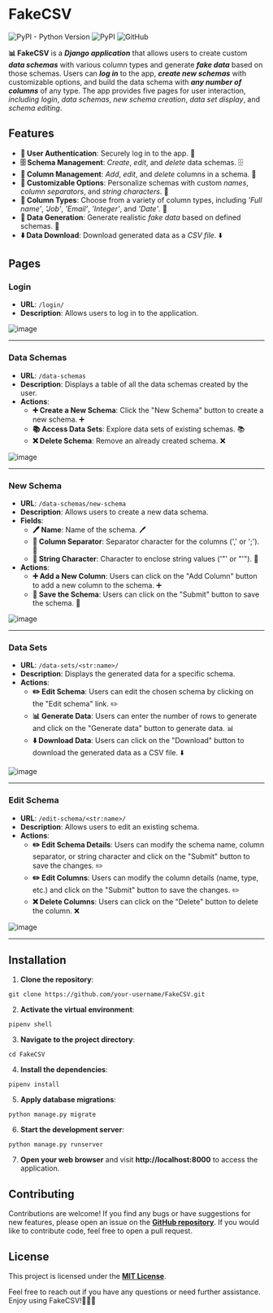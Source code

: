 # FakeCSV
![PyPI - Python Version](https://img.shields.io/pypi/pyversions/faker?style=plastic&color=green)
![PyPI](https://img.shields.io/pypi/v/django?color=orange)
![GitHub](https://img.shields.io/github/license/Kalinka5/FakeCSV?color=blue)


<b>📊 FakeCSV</b> is a <b><i>Django application</i></b> that allows users to create custom <b><i>data schemas</i></b> with various column types and generate <b><i>fake data</i></b> based on those schemas. Users can <b><i>log in</i></b> to the app, <b><i>create new schemas</i></b> with customizable options, and build the data schema with <b><i>any number of columns</i></b> of any type. The app provides five pages for user interaction, <i>including login</i>, <i>data schemas</i>, <i>new schema creation</i>, <i>data set display</i>, and <i>schema editing</i>.

## Features

- <b>🔐 User Authentication</b>: Securely log in to the app. 🔐
- <b>🗄️ Schema Management</b>: <i>Create</i>, <i>edit</i>, and <i>delete</i> data schemas. 🗄️
- <b>📝 Column Management</b>: <i>Add</i>, <i>edit</i>, and <i>delete</i> columns in a schema. 📝
- <b>🎨 Customizable Options</b>: Personalize schemas with custom <i>names</i>, <i>column separators</i>, and <i>string characters</i>. 🎨
- <b>🔢 Column Types</b>: Choose from a variety of column types, including <i>'Full name'</i>, <i>'Job'</i>, <i>'Email'</i>, <i>'Integer'</i>, and <i>'Date'</i>. 🔢
- <b>🔄 Data Generation</b>: Generate realistic <i>fake data</i> based on defined schemas. 🔄
- <b>⬇️ Data Download</b>: Download generated data as a <i>CSV file</i>. ⬇️

## Pages

### Login

- <b>URL</b>: `/login/`
- <b>Description</b>: Allows users to log in to the application.

![image](https://github.com/Kalinka5/FakeCSV/assets/106172806/a382d1a6-b6fd-4779-a267-bccf1d859439)

<hr>

### Data Schemas

- <b>URL</b>: `/data-schemas`
- <b>Description</b>: Displays a table of all the data schemas created by the user.
- <b>Actions</b>:
  - <b>➕ Create a New Schema</b>: Click the "New Schema" button to create a new schema. ➕
  - <b>📚 Access Data Sets</b>: Explore data sets of existing schemas. 📚
  - <b>❌ Delete Schema</b>: Remove an already created schema. ❌

![image](https://github.com/Kalinka5/FakeCSV/assets/106172806/08f291c9-a4fa-41a9-965f-ba70bc127a72)

<hr>

### New Schema

- <b>URL</b>: `/data-schemas/new-schema`
- <b>Description</b>: Allows users to create a new data schema.
- <b>Fields</b>:
  - <b>🖊️ Name</b>: Name of the schema. 🖊️
  - <b>🔀 Column Separator</b>: Separator character for the columns (',' or ';'). 🔀
  - <b>📰 String Character</b>: Character to enclose string values ('"' or "'"). 📰
- <b>Actions</b>:
  - <b>➕ Add a New Column</b>: Users can click on the "Add Column" button to add a new column to the schema. ➕
  - <b>💾 Save the Schema</b>: Users can click on the "Submit" button to save the schema. 💾

![image](https://github.com/Kalinka5/FakeCSV/assets/106172806/a81cf50f-fa0d-4486-a059-94f1cc0f4cc9)

<hr>

### Data Sets
- <b>URL</b>: `/data-sets/<str:name>/`
- <b>Description</b>: Displays the generated data for a specific schema.
- <b>Actions</b>:
  - <b>✏️ Edit Schema</b>: Users can edit the chosen schema by clicking on the "Edit schema" link. ✏️
  - <b>📊 Generate Data</b>: Users can enter the number of rows to generate and click on the "Generate data" button to generate data. 📊
  - <b>⬇️ Download Data</b>: Users can click on the "Download" button to download the generated data as a CSV file. ⬇️

![image](https://github.com/Kalinka5/FakeCSV/assets/106172806/46f69997-2736-4e86-b7fc-ae4e2b1bd0cc)

<hr>

### Edit Schema

- <b>URL</b>: `/edit-schema/<str:name>/`
- <b>Description</b>: Allows users to edit an existing schema.
- <b>Actions</b>:
  - <b>✏️ Edit Schema Details</b>: Users can modify the schema name, column separator, or string character and click on the "Submit" button to save the changes. ✏️
  - <b>✏️ Edit Columns</b>: Users can modify the column details (name, type, etc.) and click on the "Submit" button to save the changes. ✏️
  - <b>❌ Delete Columns</b>: Users can click on the "Delete" button to delete the column. ❌

![image](https://github.com/Kalinka5/FakeCSV/assets/106172806/0c92f710-2081-425c-808f-437946037caf)

<hr>

## Installation

1. <b>Clone the repository</b>:
```shell
git clone https://github.com/your-username/FakeCSV.git
```
2. <b>Activate the virtual environment</b>:
```shell
pipenv shell
```
3. <b>Navigate to the project directory</b>:
```shell
cd FakeCSV
```
4. <b>Install the dependencies</b>:
```shell
pipenv install
```
5. <b>Apply database migrations</b>:
```shell
python manage.py migrate
```
6. <b>Start the development server</b>:
```shell
python manage.py runserver
```
7. <b>Open your web browser</b> and visit <b>http://localhost:8000</b> to access the application.

## Contributing
Contributions are welcome! If you find any bugs or have suggestions for new features, please open an issue on the [<b>GitHub repository</b>](https://github.com/Kalinka5/FakeCSV). If you would like to contribute code, feel free to open a pull request.

## License
This project is licensed under the [<b>MIT License</b>](LICENSE).

Feel free to reach out if you have any questions or need further assistance. Enjoy using FakeCSV!👩‍💻🚀

